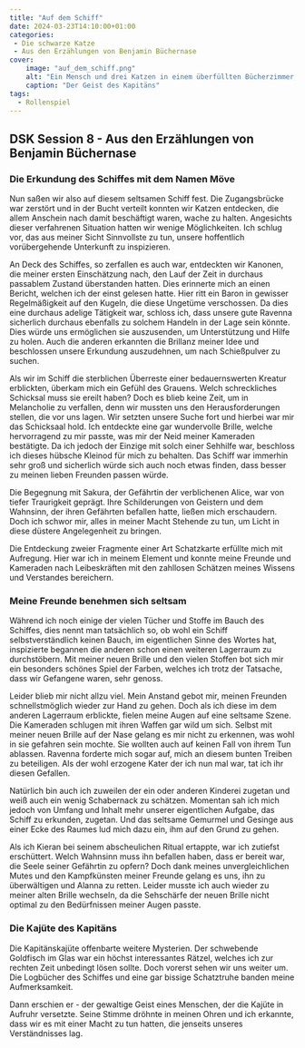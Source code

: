 ```yaml
---
title: "Auf dem Schiff"
date: 2024-03-23T14:10:00+01:00
categories:
 - Die schwarze Katze
 - Aus den Erzählungen von Benjamin Büchernase
cover:
    image: "auf_dem_schiff.png"
    alt: "Ein Mensch und drei Katzen in einem überfüllten Bücherzimmer, fasziniert von einer großen, leuchtenden, gespenstischen Figur."
    caption: "Der Geist des Kapitäns"
tags:
  - Rollenspiel
---
```


## DSK Session 8 - Aus den Erzählungen von Benjamin Büchernase

### Die Erkundung des Schiffes mit dem Namen Möve

Nun saßen wir also auf diesem seltsamen Schiff fest. Die Zugangsbrücke war zerstört und in der Bucht verteilt konnten wir Katzen entdecken, die allem Anschein nach damit beschäftigt waren, wache zu halten. Angesichts dieser verfahrenen Situation hatten wir wenige Möglichkeiten. Ich schlug vor, das aus meiner Sicht Sinnvollste zu tun, unsere hoffentlich vorübergehende Unterkunft zu inspizieren.

An Deck des Schiffes, so zerfallen es auch war, entdeckten wir Kanonen, die meiner ersten Einschätzung nach, den Lauf der Zeit in durchaus passablem Zustand überstanden hatten. Dies erinnerte mich an einen Bericht, welchen ich der einst gelesen hatte. Hier ritt ein Baron in gewisser Regelmäßigkeit auf den Kugeln, die diese Ungetüme verschossen. Da dies eine durchaus adelige Tätigkeit war, schloss ich, dass unsere gute Ravenna sicherlich durchaus ebenfalls zu solchem Handeln in der Lage sein könnte. Dies würde uns ermöglichen sie auszusenden, um Unterstützung und Hilfe zu holen. Auch die anderen erkannten die Brillanz meiner Idee und beschlossen unsere Erkundung auszudehnen, um nach Schießpulver zu suchen.

Als wir im Schiff die sterblichen Überreste einer bedauernswerten Kreatur erblickten, überkam mich ein Gefühl des Grauens. Welch schreckliches Schicksal muss sie ereilt haben? Doch es blieb keine Zeit, um in Melancholie zu verfallen, denn wir mussten uns den Herausforderungen stellen, die vor uns lagen. Wir setzten unsere Suche fort und hierbei war mir das Schicksaal hold. Ich entdeckte eine gar wundervolle Brille, welche hervorragend zu mir passte, was mir der Neid meiner Kameraden bestätigte. Da ich jedoch der Einzige mit solch einer Sehhilfe war, beschloss ich dieses hübsche Kleinod für mich zu behalten. Das Schiff war immerhin sehr groß und sicherlich würde sich auch noch etwas finden, dass besser zu meinen lieben Freunden passen würde.

Die Begegnung mit Sakura, der Gefährtin der verblichenen Alice, war von tiefer Traurigkeit geprägt. Ihre Schilderungen von Geistern und dem Wahnsinn, der ihren Gefährten befallen hatte, ließen mich erschaudern. Doch ich schwor mir, alles in meiner Macht Stehende zu tun, um Licht in diese düstere Angelegenheit zu bringen.

Die Entdeckung zweier Fragmente einer Art Schatzkarte erfüllte mich mit Aufregung. Hier war ich in meinem Element und konnte meine Freunde und Kameraden nach Leibeskräften mit den zahllosen Schätzen meines Wissens und Verstandes bereichern. 

### Meine Freunde benehmen sich seltsam

Während ich noch einige der vielen Tücher und Stoffe im Bauch des Schiffes, dies nennt man tatsächlich so, ob wohl ein Schiff selbstverständlich keinen Bauch, im eigentlichen Sinne des Wortes hat, inspizierte begannen die anderen schon einen weiteren Lagerraum zu durchstöbern. Mit meiner neuen Brille und den vielen Stoffen bot sich mir ein besonders schönes Spiel der Farben, welches ich trotz der Tatsache, dass wir Gefangene waren, sehr genoss.

Leider blieb mir nicht allzu viel. Mein Anstand gebot mir, meinen Freunden schnellstmöglich wieder zur Hand zu gehen. Doch als ich diese im dem anderen Lagerraum erblickte, fielen meine Augen auf eine seltsame Szene. Die Kameraden schlugen mit ihren Waffen gar wild um sich. Selbst mit meiner neuen Brille auf der Nase gelang es mir nicht zu erkennen, was wohl in sie gefahren sein mochte. Sie wollten auch auf keinen Fall von ihrem Tun ablassen. Ravenna forderte mich sogar auf, mich an diesem bunten Treiben zu beteiligen. Als der wohl erzogene Kater der ich nun mal war, tat ich ihr diesen Gefallen. 

Natürlich bin auch ich zuweilen der ein oder anderen Kinderei zugetan und weiß auch ein wenig Schabernack zu schätzen. Momentan sah ich mich jedoch von Umfang und Inhalt mehr unserer eigentlichen Aufgabe, das Schiff zu erkunden, zugetan. Und das seltsame Gemurmel und Gesinge aus einer Ecke des Raumes lud mich dazu ein, ihm auf den Grund zu gehen. 

Als ich Kieran bei seinem abscheulichen Ritual ertappte, war ich zutiefst erschüttert. Welch Wahnsinn muss ihn befallen haben, dass er bereit war, die Seele seiner Gefährtin zu opfern? Doch dank meines unvergleichlichen Mutes und den Kampfkünsten meiner Freunde gelang es uns, ihn zu überwältigen und Alanna zu retten. Leider musste ich auch wieder zu meiner alten Brille wechseln, da die Sehschärfe der neuen Brille nicht optimal zu den Bedürfnissen meiner Augen passte.

### Die Kajüte des Kapitäns

Die Kapitänskajüte offenbarte weitere Mysterien. Der schwebende Goldfisch im Glas war ein höchst interessantes Rätzel, welches ich zur rechten Zeit unbedingt lösen sollte. Doch vorerst sehen wir uns weiter um. Die Logbücher des Schiffes und eine gar bissige Schatztruhe banden meine Aufmerksamkeit.

Dann erschien er - der gewaltige Geist eines Menschen, der die Kajüte in Aufruhr versetzte. Seine Stimme dröhnte in meinen Ohren und ich erkannte, dass wir es mit einer Macht zu tun hatten, die jenseits unseres Verständnisses lag.